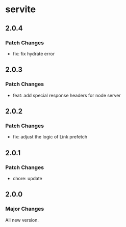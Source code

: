 # servite

## 2.0.4

### Patch Changes

- fix: fix hydrate error

## 2.0.3

### Patch Changes

- feat: add special response headers for node server

## 2.0.2

### Patch Changes

- fix: adjust the logic of Link prefetch

## 2.0.1

### Patch Changes

- chore: update

## 2.0.0

### Major Changes

All new version.
